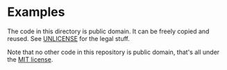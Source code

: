 # Examples

The code in this directory is public domain. It can be freely copied and reused. See [UNLICENSE](./UNLICENSE) for the legal stuff.

Note that no other code in this repository is public domain, that's all under the [MIT license](../LICENSE).

